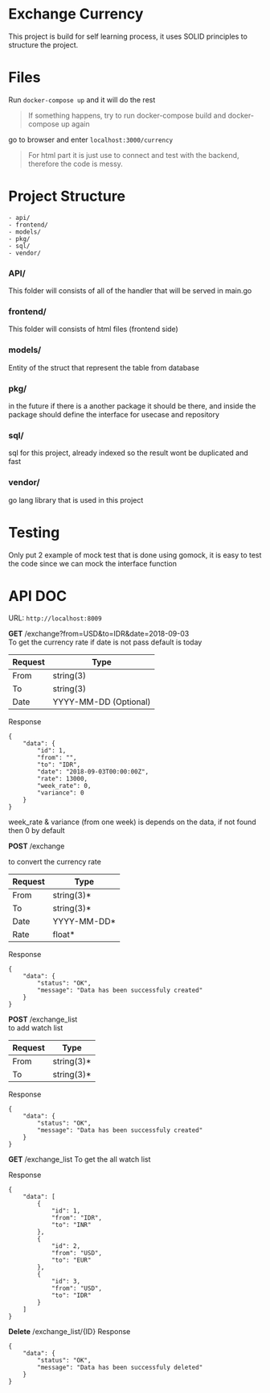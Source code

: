 # Exchange Currency

This project is build for self learning process, it uses SOLID principles to structure the project.

# Files

Run `docker-compose up` and it will do the rest
> If something happens, try to run docker-compose build and docker-compose up again

go to browser and enter `localhost:3000/currency` 
> For html part it is just use to connect and test with the backend, therefore the code is messy.

# Project Structure
```
- api/
- frontend/
- models/
- pkg/
- sql/
- vendor/

```
### API/
This folder will consists of all of the handler that will be served in main.go
### frontend/
This folder will consists of html files (frontend side)
### models/
Entity of the struct that represent the table from database
### pkg/
in the future if there is a another package it should be there, and inside the package should define the interface for usecase and repository
### sql/
sql for this project, already indexed so the result wont be duplicated and fast
### vendor/
go lang library that is used in this project

# Testing

Only put 2 example of mock test that is done using gomock, it is easy to test the code since we can mock the interface function




# API DOC

URL: `http://localhost:8009`

**GET** /exchange?from=USD&to=IDR&date=2018-09-03  
To get the currency rate if date is not pass default is today



|Request|Type|
|--|--|
|From|string(3)|
|To|string(3)|
|Date| YYYY-MM-DD (Optional)

Response 
```
{
    "data": {
        "id": 1,
        "from": "",
        "to": "IDR",
        "date": "2018-09-03T00:00:00Z",
        "rate": 13000,
        "week_rate": 0,
        "variance": 0
    }
}
```
week_rate & variance (from one week) is depends on the data, if not found then 0 by default

**POST** /exchange  

to convert the currency rate

|Request|Type|
|--|--|
|From|string(3)*|
|To|string(3)*|
|Date| YYYY-MM-DD*
|Rate| float*

Response 
```
{
    "data": {
        "status": "OK",
        "message": "Data has been successfuly created"
    }
}
```

**POST** /exchange_list  
to add watch list

|Request|Type|
|--|--|
|From|string(3)*|
|To|string(3)*|

Response 
```
{
    "data": {
        "status": "OK",
        "message": "Data has been successfuly created"
    }
}
```
 **GET** /exchange_list
To get the all watch list


Response 
```
{
    "data": [
        {
            "id": 1,
            "from": "IDR",
            "to": "INR"
        },
        {
            "id": 2,
            "from": "USD",
            "to": "EUR"
        },
        {
            "id": 3,
            "from": "USD",
            "to": "IDR"
        }
    ]
}

```
**Delete** /exchange_list/{ID} 
Response
```
{
    "data": {
        "status": "OK",
        "message": "Data has been successfuly deleted"
    }
}
```


